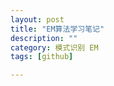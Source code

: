 ```yaml
---
layout: post
title: "EM算法学习笔记"
description: ""
category: 模式识别 EM
tags: [github]

---
```



